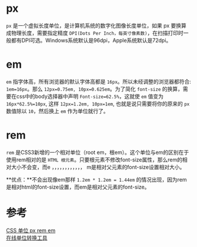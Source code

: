 # px
`px` 是一个虚拟长度单位，是计算机系统的数字化图像长度单位，如果 px 要换算成物理长度，需要指定精度 `DPI(Dots Per Inch，每英寸像素数)`，在扫描打印时一般都有DPI可选。Windows系统默认是96dpi，Apple系统默认是72dpi。

# em
`em` 指字体高，所有浏览器的默认字体高都是 `16px`。所以未经调整的浏览器都符合: `1em=16px`。那么 `12px=0.75em, 10px=0.625em`。为了简化 `font-size` 的换算，需要在css中的body选择器中声明 `Font-size=62.5%`，这就使 `em` 值变为 `16px*62.5%=10px`, 这样 `12px=1.2em, 10px=1em`, 也就是说只需要将你的原来的 `px` 数值除以 `10`，然后换上 `em` 作为单位就行了。

# rem
`rem` 是CSS3新增的一个相对单位（root em，根em）。这个单位与em的区别在于使用rem相对的是 `HTML 根元素`。只要根元素不修改font-size属性，那么rem的相对大小不会变，而e ，，，，，，，，，，，，                         m是相对父元素的font-size设置相对大小。

**优点：**不会出现像em那样 `1.2em * 1.2em = 1.44em` 的情况出现，因为rem是相对html的font-size设置，而em是相对父元素的font-size。

# 参考
[CSS 单位 px rem em](https://segmentfault.com/a/1190000010623222)<br>
[在线单位转换工具](http://pxtoem.com/)